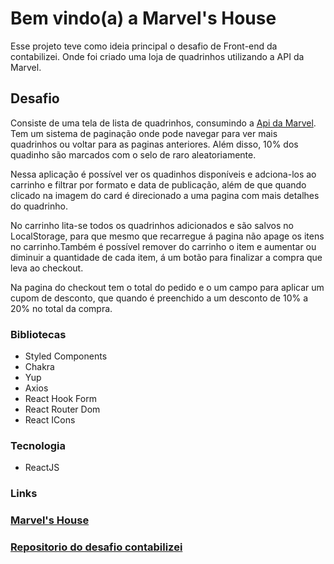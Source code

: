 # Bem vindo(a) a **Marvel's House**

Esse projeto teve como ideia principal o desafio de Front-end da contabilizei. Onde foi criado uma loja de quadrinhos utilizando a API da Marvel.

## Desafio

Consiste de uma tela de lista de quadrinhos, consumindo a [Api da Marvel](https://developer.marvel.com). Tem um sistema de paginação onde pode navegar para ver mais quadrinhos ou voltar para as paginas anteriores. Além disso, 10% dos quadinho são marcados com o selo de raro aleatoriamente.

Nessa aplicação é possível ver os quadinhos disponíveis e adciona-los ao carrinho e filtrar por formato e data de publicação, além de que quando clicado na imagem do card é direcionado a uma pagina com mais detalhes do quadrinho.

No carrinho lita-se todos os quadrinhos adicionados e são salvos no LocalStorage, para que mesmo que recarregue á pagina não apage os itens no carrinho.Também é possível remover do carrinho o item e aumentar ou diminuir a quantidade de cada item, á um botão para finalizar a compra que leva ao checkout.

Na pagina do checkout tem o total do pedido e o um campo para aplicar um cupom de desconto, que quando é preenchido a um desconto de 10% a 20% no total da compra.

### Bibliotecas

- Styled Components
- Chakra
- Yup
- Axios
- React Hook Form
- React Router Dom
- React ICons

### Tecnologia

- ReactJS

### Links

### [Marvel's House](https://marvels-house-emillyalmeida.vercel.app)

### [Repositorio do desafio contabilizei](https://github.com/contabilizei/front-end-teste)
